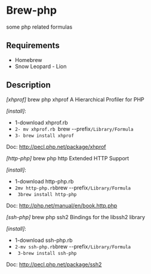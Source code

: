 # Brew-php
some php related formulas

## Requirements

* Homebrew
* Snow Leopard - Lion

## Description

_[xhprof]_
brew php xhprof
A Hierarchical Profiler for PHP

_[install]_:
* 1-download xhprof.rb
* `2- mv xhprof.rb `brew --prefix`/Library/Formula`
* `3- brew install xhprof`

Doc:
http://pecl.php.net/package/xhprof


_[http-php]_
brew php http
Extended HTTP Support

_[install]_:
* 1-download http-php.rb
* ` 2mv http-php.rb `brew --prefix`/Library/Formula`
* ` 3brew install http-php`

Doc:
http://php.net/manual/en/book.http.php


_[ssh-php]_
brew php ssh2
Bindings for the libssh2 library

_[install]_:
* 1-download ssh-php.rb
* ` 2-mv ssh-php.rb `brew --prefix`/Library/Formula`
* ` 3-brew install ssh-php`

Doc:
http://pecl.php.net/package/ssh2